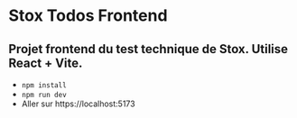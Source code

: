 # Stox Todos Frontend

## Projet frontend du test technique de Stox. Utilise React + Vite.

 - `npm install`
 - `npm run dev`
 - Aller sur https://localhost:5173

